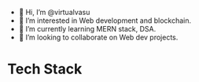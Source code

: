 - 👋 Hi, I’m @virtualvasu
- 👀 I’m interested in Web development and blockchain.
- 🌱 I’m currently learning MERN stack, DSA.
- 💞️ I’m looking to collaborate on Web dev projects.

# Tech Stack


<!---
virtualvasu/virtualvasu is a ✨ special ✨ repository because its `README.md` (this file) appears on your GitHub profile.
You can click the Preview link to take a look at your changes.
--->
